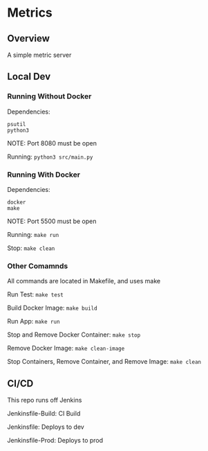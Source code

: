 # Metrics

## Overview
A simple metric server

## Local Dev

### Running Without Docker
Dependencies:
```
psutil
python3
```
NOTE: Port 8080 must be open

Running: `python3 src/main.py`

### Running With Docker
Dependencies:
```
docker
make
```
NOTE: Port 5500 must be open

Running: `make run`

Stop: `make clean`

### Other Comamnds
All commands are located in Makefile, and uses make

Run Test: ```make test```

Build Docker Image: ```make build```

Run App: ```make run```

Stop and Remove Docker Container: ```make stop```

Remove Docker Image: ```make clean-image```

Stop Containers, Remove Container, and Remove Image: ```make clean```

## CI/CD
This repo runs off Jenkins

Jenkinsfile-Build: CI Build

Jenkinsfile: Deploys to dev

Jenkinsfile-Prod: Deploys to prod